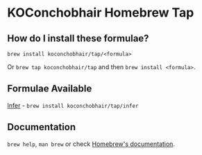 # KOConchobhair Homebrew Tap

## How do I install these formulae?

`brew install koconchobhair/tap/<formula>`

Or `brew tap koconchobhair/tap` and then `brew install <formula>`.

## Formulae Available

[Infer](https://fbinfer.com/) - `brew install koconchobhair/tap/infer`

## Documentation

`brew help`, `man brew` or check [Homebrew's documentation](https://docs.brew.sh).
